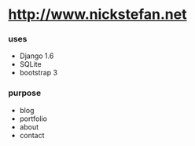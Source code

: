 # http://www.nickstefan.net

### uses
* Django 1.6
* SQLite
* bootstrap 3

### purpose
* blog
* portfolio
* about
* contact
